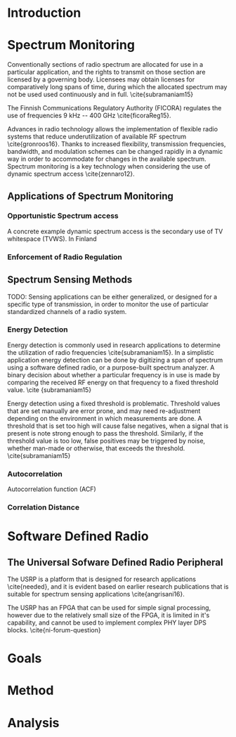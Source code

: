 





# Introduction



# Spectrum Monitoring

Conventionally sections of radio spectrum are allocated for use in a particular application, and the rights to transmit on those section are licensed by a governing body. Licensees may obtain licenses for comparatively long spans of time, during which the allocated spectrum may not be used used continuously and in full. \cite{subramaniam15}

The Finnish Communications Regulatory Authority (FICORA) regulates the use of frequencies 9 kHz -- 400 GHz \cite{ficoraReg15}.

Advances in radio technology allows the implementation of flexible radio systems that reduce underutilization of available RF spectrum \cite{gronroos16}.
Thanks to increased flexibility, transmission frequencies, bandwidth, and modulation schemes can be changed rapidly in a dynamic way in order to accommodate for changes in the available spectrum.
Spectrum monitoring is a key technology when considering the use of dynamic spectrum access \cite{zennaro12}.


## Applications of Spectrum Monitoring

### Opportunistic Spectrum access

A concrete example dynamic spectrum access is the secondary use of TV whitespace (TVWS). In Finland

### Enforcement of Radio Regulation

## Spectrum Sensing Methods

TODO: Sensing applications can be either generalized, or designed for a specific type of transmission, in order to monitor the use of particular standardized channels of a radio system.

### Energy Detection

<!--  subramanima15 has many references to sensing studies -->
<!-- "using the energy detection method with fixed-treshold [9]" \cite{subramaniam15} -->

Energy detection is commonly used in research applications to determine the utilization of radio frequencies \cite{subramaniam15}.
In a simplistic application energy detection can be done by digitizing a span of spectrum using a software defined radio, or a purpose-built spectrum analyzer.
A binary decision about whether a particular frequency is in use is made by comparing the received RF energy on that frequency to a fixed threshold value. \cite {subramaniam15}

Energy detection using a fixed threshold is problematic.
Threshold values that are set manually are error prone, and may need re-adjustment depending on the environment in which measurements are done.
A threshold that is set too high will cause false negatives, when a signal that is present is note strong enough to pass the threshold.
Similarly, if the threshold value is too low, false positives may be triggered by noise, whether man-made or otherwise, that exceeds the threshold. \cite{subramaniam15}

<!--  see subramaniam15 reference [12] for more -->

### Autocorrelation

Autocorrelation function (ACF)


<!--  see subramaniam15 reference [13] for more -->

### Correlation Distance

# Software Defined Radio

## The Universal Sofware Defined Radio Peripheral

The USRP is a platform that is designed for research applications \cite{needed}, and it is evident based on earlier research publications that is suitable for spectrum sensing applications \cite{angrisani16}.

The USRP has an FPGA that can be used for simple signal processing, however due to the relatively small size of the FPGA, it is limited in it's capability, and cannot be used to implement complex PHY layer DPS blocks. \cite{ni-forum-question}


# Goals

# Method

# Analysis
